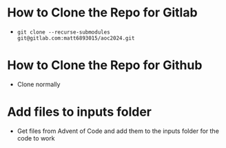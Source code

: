 # How to Clone the Repo for Gitlab
- `git clone --recurse-submodules git@gitlab.com:matt6893015/aoc2024.git`
# How to Clone the Repo for Github
- Clone normally
# Add files to inputs folder
- Get files from Advent of Code and add them to the inputs folder for the code to work
